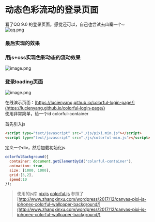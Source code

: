 # 动态色彩流动的登录页面
看了QQ 9.0 的登录页面，感觉还可以，自己也尝试去山寨一个~  
![qq.png](http://upload-images.jianshu.io/upload_images/1784147-c745d3e8f0320588.png?imageMogr2/auto-orient/strip%7CimageView2/2/w/1240)


### 最后实现的效果  

### 用js+css实现色彩动态的流动效果  

![image.png](http://upload-images.jianshu.io/upload_images/1784147-d86d6c21b3f3bae8.png?imageMogr2/auto-orient/strip%7CimageView2/2/w/1240)  

### 登录loading页面  

![image.png](http://upload-images.jianshu.io/upload_images/1784147-2a8c90670449f684.png?imageMogr2/auto-orient/strip%7CimageView2/2/w/1240)


在线演示页面：[https://lucienyang.github.io/colorful-login-page/](https://lucienyang.github.io/colorful-login-page/)  
使用非常简单，给一个id colorful-container  

首先引入js
```html
<script type="text/javascript" src="./js/pixi.min.js"></script>
<script type="text/javascript" src="./js/colorful-min.js"></script>
```
定义一个div，然后加载初始化js 
```javascript
colorfulBackground({
  container: document.getElementById('colorful-container'),
  animation: true,
  size: [1000, 1000],
  grid:[3,2],
  speed:10
});
```
>使用的js库
>[pixijs](http://www.pixijs.com/)
>[colorful.js](http://www.zhangxinxu.com/study/201712/colorful-min.js)
>参照了[http://www.zhangxinxu.com/wordpress/2017/12/canvas-pixi-js-iphonex-colorful-wallpaper-background/](http://www.zhangxinxu.com/wordpress/2017/12/canvas-pixi-js-iphonex-colorful-wallpaper-background/)
